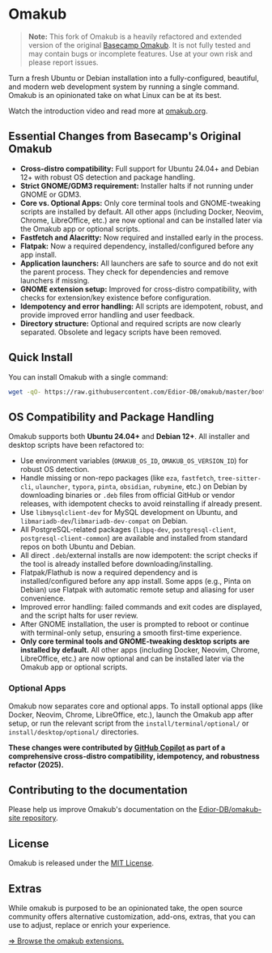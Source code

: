 # Omakub

> **Note:** This fork of Omakub is a heavily refactored and extended version of the original [Basecamp Omakub](https://github.com/basecamp/omakub). It is not fully tested and may contain bugs or incomplete features. Use at your own risk and please report issues.

Turn a fresh Ubuntu or Debian installation into a fully-configured, beautiful, and modern web development system by running a single command. Omakub is an opinionated take on what Linux can be at its best.

Watch the introduction video and read more at [omakub.org](https://omakub.org).

## Essential Changes from Basecamp's Original Omakub

- **Cross-distro compatibility:** Full support for Ubuntu 24.04+ and Debian 12+ with robust OS detection and package handling.
- **Strict GNOME/GDM3 requirement:** Installer halts if not running under GNOME or GDM3.
- **Core vs. Optional Apps:** Only core terminal tools and GNOME-tweaking scripts are installed by default. All other apps (including Docker, Neovim, Chrome, LibreOffice, etc.) are now optional and can be installed later via the Omakub app or optional scripts.
- **Fastfetch and Alacritty:** Now required and installed early in the process.
- **Flatpak:** Now a required dependency, installed/configured before any app install.
- **Application launchers:** All launchers are safe to source and do not exit the parent process. They check for dependencies and remove launchers if missing.
- **GNOME extension setup:** Improved for cross-distro compatibility, with checks for extension/key existence before configuration.
- **Idempotency and error handling:** All scripts are idempotent, robust, and provide improved error handling and user feedback.
- **Directory structure:** Optional and required scripts are now clearly separated. Obsolete and legacy scripts have been removed.

## Quick Install

You can install Omakub with a single command:

```sh
wget -qO- https://raw.githubusercontent.com/Edior-DB/omakub/master/boot.sh | bash
```

## OS Compatibility and Package Handling

Omakub supports both **Ubuntu 24.04+** and **Debian 12+**. All installer and desktop scripts have been refactored to:
- Use environment variables (`OMAKUB_OS_ID`, `OMAKUB_OS_VERSION_ID`) for robust OS detection.
- Handle missing or non-repo packages (like `eza`, `fastfetch`, `tree-sitter-cli`, `ulauncher`, `typora`, `pinta`, `obsidian`, `rubymine`, etc.) on Debian by downloading binaries or `.deb` files from official GitHub or vendor releases, with idempotent checks to avoid reinstalling if already present.
- Use `libmysqlclient-dev` for MySQL development on Ubuntu, and `libmariadb-dev`/`libmariadb-dev-compat` on Debian.
- All PostgreSQL-related packages (`libpq-dev`, `postgresql-client`, `postgresql-client-common`) are available and installed from standard repos on both Ubuntu and Debian.
- All direct `.deb`/external installs are now idempotent: the script checks if the tool is already installed before downloading/installing.
- Flatpak/Flathub is now a required dependency and is installed/configured before any app install. Some apps (e.g., Pinta on Debian) use Flatpak with automatic remote setup and aliasing for user convenience.
- Improved error handling: failed commands and exit codes are displayed, and the script halts for user review.
- After GNOME installation, the user is prompted to reboot or continue with terminal-only setup, ensuring a smooth first-time experience.
- **Only core terminal tools and GNOME-tweaking desktop scripts are installed by default.** All other apps (including Docker, Neovim, Chrome, LibreOffice, etc.) are now optional and can be installed later via the Omakub app or optional scripts.

### Optional Apps

Omakub now separates core and optional apps. To install optional apps (like Docker, Neovim, Chrome, LibreOffice, etc.), launch the Omakub app after setup, or run the relevant script from the `install/terminal/optional/` or `install/desktop/optional/` directories.

**These changes were contributed by [GitHub Copilot](https://github.com/features/copilot) as part of a comprehensive cross-distro compatibility, idempotency, and robustness refactor (2025).**

## Contributing to the documentation

Please help us improve Omakub's documentation on the [Edior-DB/omakub-site repository](https://github.com/Edior-DB/omakub-site).

## License

Omakub is released under the [MIT License](https://opensource.org/licenses/MIT).

## Extras

While omakub is purposed to be an opinionated take, the open source community offers alternative customization, add-ons, extras, that you can use to adjust, replace or enrich your experience.

[⇒ Browse the omakub extensions.](EXTENSIONS.md)
